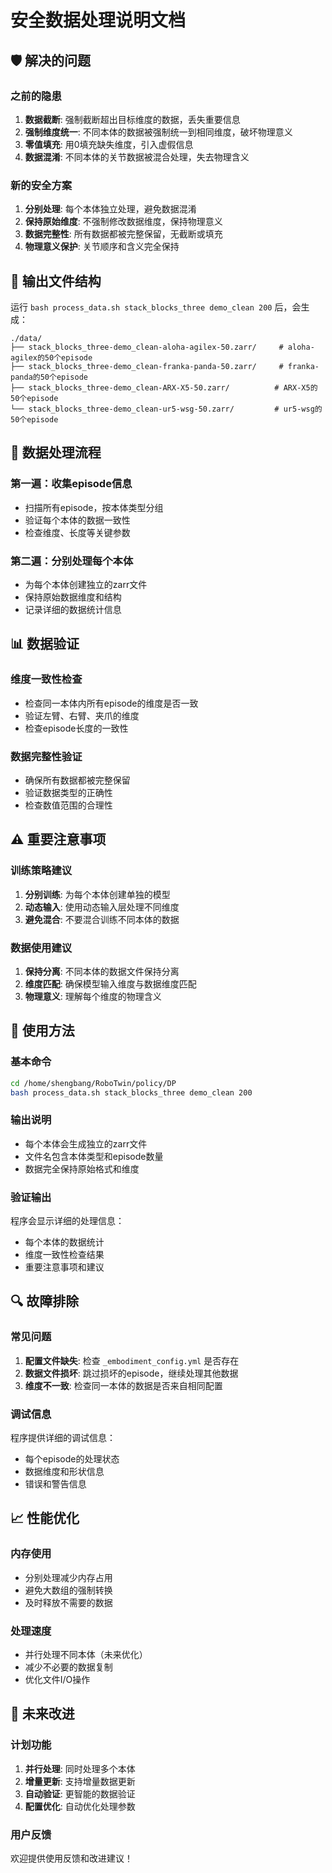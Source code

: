 # 安全数据处理说明文档

## 🛡️ 解决的问题

### 之前的隐患
1. **数据截断**: 强制截断超出目标维度的数据，丢失重要信息
2. **强制维度统一**: 不同本体的数据被强制统一到相同维度，破坏物理意义
3. **零值填充**: 用0填充缺失维度，引入虚假信息
4. **数据混淆**: 不同本体的关节数据被混合处理，失去物理含义

### 新的安全方案
1. **分别处理**: 每个本体独立处理，避免数据混淆
2. **保持原始维度**: 不强制修改数据维度，保持物理意义
3. **数据完整性**: 所有数据都被完整保留，无截断或填充
4. **物理意义保护**: 关节顺序和含义完全保持

## 📁 输出文件结构

运行 `bash process_data.sh stack_blocks_three demo_clean 200` 后，会生成：

```
./data/
├── stack_blocks_three-demo_clean-aloha-agilex-50.zarr/     # aloha-agilex的50个episode
├── stack_blocks_three-demo_clean-franka-panda-50.zarr/     # franka-panda的50个episode
├── stack_blocks_three-demo_clean-ARX-X5-50.zarr/          # ARX-X5的50个episode
└── stack_blocks_three-demo_clean-ur5-wsg-50.zarr/         # ur5-wsg的50个episode
```

## 🔧 数据处理流程

### 第一遍：收集episode信息
- 扫描所有episode，按本体类型分组
- 验证每个本体的数据一致性
- 检查维度、长度等关键参数

### 第二遍：分别处理每个本体
- 为每个本体创建独立的zarr文件
- 保持原始数据维度和结构
- 记录详细的数据统计信息

## 📊 数据验证

### 维度一致性检查
- 检查同一本体内所有episode的维度是否一致
- 验证左臂、右臂、夹爪的维度
- 检查episode长度的一致性

### 数据完整性验证
- 确保所有数据都被完整保留
- 验证数据类型的正确性
- 检查数值范围的合理性

## ⚠️ 重要注意事项

### 训练策略建议
1. **分别训练**: 为每个本体创建单独的模型
2. **动态输入**: 使用动态输入层处理不同维度
3. **避免混合**: 不要混合训练不同本体的数据

### 数据使用建议
1. **保持分离**: 不同本体的数据文件保持分离
2. **维度匹配**: 确保模型输入维度与数据维度匹配
3. **物理意义**: 理解每个维度的物理含义

## 🚀 使用方法

### 基本命令
```bash
cd /home/shengbang/RoboTwin/policy/DP
bash process_data.sh stack_blocks_three demo_clean 200
```

### 输出说明
- 每个本体会生成独立的zarr文件
- 文件名包含本体类型和episode数量
- 数据完全保持原始格式和维度

### 验证输出
程序会显示详细的处理信息：
- 每个本体的数据统计
- 维度一致性检查结果
- 重要注意事项和建议

## 🔍 故障排除

### 常见问题
1. **配置文件缺失**: 检查 `_embodiment_config.yml` 是否存在
2. **数据文件损坏**: 跳过损坏的episode，继续处理其他数据
3. **维度不一致**: 检查同一本体的数据是否来自相同配置

### 调试信息
程序提供详细的调试信息：
- 每个episode的处理状态
- 数据维度和形状信息
- 错误和警告信息

## 📈 性能优化

### 内存使用
- 分别处理减少内存占用
- 避免大数组的强制转换
- 及时释放不需要的数据

### 处理速度
- 并行处理不同本体（未来优化）
- 减少不必要的数据复制
- 优化文件I/O操作

## 🔮 未来改进

### 计划功能
1. **并行处理**: 同时处理多个本体
2. **增量更新**: 支持增量数据更新
3. **自动验证**: 更智能的数据验证
4. **配置优化**: 自动优化处理参数

### 用户反馈
欢迎提供使用反馈和改进建议！
